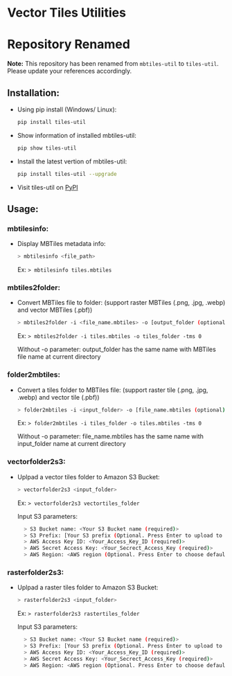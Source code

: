 # Vector Tiles Utilities
# Repository Renamed
**Note:** This repository has been renamed from `mbtiles-util` to `tiles-util`. Please update your references accordingly.

## Installation: 
- Using pip install (Windows/ Linux):
    ``` bash 
    pip install tiles-util
    ```
- Show information of installed mbtiles-util: 
    ``` bash 
    pip show tiles-util
    ```
- Install the latest vertion of mbtiles-util:
    ``` bash 
    pip install tiles-util --upgrade
    ```
    
- Visit tiles-util on [PyPI](https://pypi.org/project/tiles-util/)

## Usage:
### mbtilesinfo:
- Display MBTiles metadata info:  
    ``` bash 
    > mbtilesinfo <file_path>
    ```
  Ex: `> mbtilesinfo tiles.mbtiles`

### mbtiles2folder: 
- Convert MBTiles file to folder: (support raster MBTiles (.png, .jpg, .webp) and vector MBTiles (.pbf)) 
    ``` bash 
    > mbtiles2folder -i <file_name.mbtiles> -o [output_folder (optional)] -tms [TMS scheme (optional 0 or 1, default is 0)]
    ```
  Ex: `> mbtiles2folder -i tiles.mbtiles -o tiles_folder -tms 0`
  
  Without -o parameter: output_folder has the same name with MBTiles file name at current directory 

### folder2mbtiles: 
- Convert a tiles folder to MBTiles file: (support raster tile (.png, .jpg, .webp) and vector tile (.pbf))
    ``` bash 
    > folder2mbtiles -i <input_folder> -o [file_name.mbtiles (optional)] -tms [TMS scheme (optional 0 or 1, default is 0)]
    ```
  Ex: `> folder2mbtiles -i tiles_folder -o tiles.mbtiles -tms 0`
  
  Without -o parameter: file_name.mbtiles has the same name with input_folder name at current directory 

        
### vectorfolder2s3: 
- Uplpad a vector tiles folder to Amazon S3 Bucket:  
    ``` bash 
    > vectorfolder2s3 <input_folder>   
    ```
  Ex: `> vectorfolder2s3 vectortiles_folder`
 
  Input S3 parameters:

  ```bash
    > S3 Bucket name: <Your S3 Bucket name (required)>
    > S3 Prefix: [Your S3 prefix (Optional. Press Enter to upload to the bucket root folder)]
    > AWS Access Key ID: <Your_Access_Key_ID (required)>
    > AWS Secret Access Key: <Your_Secrect_Access_Key (required)>
    > AWS Region: <AWS region (Optional. Press Enter to choose default region)>
  ```

### rasterfolder2s3: 
- Uplpad a raster tiles folder to Amazon S3 Bucket:  
    ``` bash 
    > rasterfolder2s3 <input_folder>   
    ```
  Ex: `> rasterfolder2s3 rastertiles_folder`
 
  Input S3 parameters:

  ```bash
    > S3 Bucket name: <Your S3 Bucket name (required)>
    > S3 Prefix: [Your S3 prefix (Optional. Press Enter to upload to the bucket root folder)]
    > AWS Access Key ID: <Your_Access_Key_ID (required)>
    > AWS Secret Access Key: <Your_Secrect_Access_Key (required)>
    > AWS Region: <AWS region (Optional. Press Enter to choose default region)>
  ```
